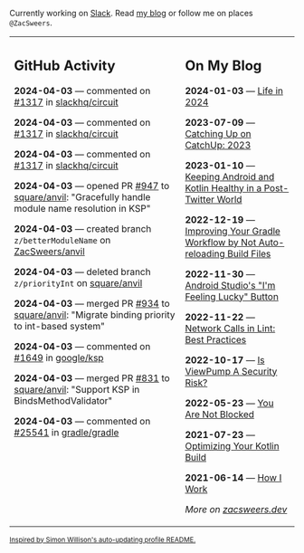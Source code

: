 Currently working on [Slack](https://slack.com/). Read [my blog](https://zacsweers.dev/) or follow me on places `@ZacSweers`.

<table><tr><td valign="top" width="60%">

## GitHub Activity
<!-- githubActivity starts -->
**2024-04-03** — commented on [#1317](https://github.com/slackhq/circuit/issues/1317#issuecomment-2035422761) in [slackhq/circuit](https://github.com/slackhq/circuit)

**2024-04-03** — commented on [#1317](https://github.com/slackhq/circuit/issues/1317#issuecomment-2035304287) in [slackhq/circuit](https://github.com/slackhq/circuit)

**2024-04-03** — commented on [#1317](https://github.com/slackhq/circuit/issues/1317#issuecomment-2035303396) in [slackhq/circuit](https://github.com/slackhq/circuit)

**2024-04-03** — opened PR [#947](https://github.com/square/anvil/pull/947) to [square/anvil](https://github.com/square/anvil): "Gracefully handle module name resolution in KSP"

**2024-04-03** — created branch `z/betterModuleName` on [ZacSweers/anvil](https://github.com/ZacSweers/anvil)

**2024-04-03** — deleted branch `z/priorityInt` on [square/anvil](https://github.com/square/anvil)

**2024-04-03** — merged PR [#934](https://github.com/square/anvil/pull/934) to [square/anvil](https://github.com/square/anvil): "Migrate binding priority to int-based system"

**2024-04-03** — commented on [#1649](https://github.com/google/ksp/pull/1649#issuecomment-2035198502) in [google/ksp](https://github.com/google/ksp)

**2024-04-03** — merged PR [#831](https://github.com/square/anvil/pull/831) to [square/anvil](https://github.com/square/anvil): "Support KSP in BindsMethodValidator"

**2024-04-03** — commented on [#25541](https://github.com/gradle/gradle/issues/25541#issuecomment-2034816479) in [gradle/gradle](https://github.com/gradle/gradle)
<!-- githubActivity ends -->
</td><td valign="top" width="40%">

## On My Blog
<!-- blog starts -->
**2024-01-03** — [Life in 2024](https://www.zacsweers.dev/life-in-2024/)

**2023-07-09** — [Catching Up on CatchUp: 2023](https://www.zacsweers.dev/catching-up-on-catchup-2023/)

**2023-01-10** — [Keeping Android and Kotlin Healthy in a Post-Twitter World](https://www.zacsweers.dev/keeping-android-healthy/)

**2022-12-19** — [Improving Your Gradle Workflow by Not Auto-reloading Build Files](https://www.zacsweers.dev/improving-your-workflow-by-not-auto-reloading-build-files/)

**2022-11-30** — [Android Studio's "I'm Feeling Lucky" Button](https://www.zacsweers.dev/android-studios-im-feeling-lucky-button/)

**2022-11-22** — [Network Calls in Lint: Best Practices](https://www.zacsweers.dev/network-calls-in-lint-best-practices/)

**2022-10-17** — [Is ViewPump A Security Risk?](https://www.zacsweers.dev/is-viewpump-a-security-risk/)

**2022-05-23** — [You Are Not Blocked](https://www.zacsweers.dev/you-are-not-blocked/)

**2021-07-23** — [Optimizing Your Kotlin Build](https://www.zacsweers.dev/optimizing-your-kotlin-build/)

**2021-06-14** — [How I Work](https://www.zacsweers.dev/how-i-work/)
<!-- blog ends -->
_More on [zacsweers.dev](https://zacsweers.dev/)_
</td></tr></table>

<sub><a href="https://simonwillison.net/2020/Jul/10/self-updating-profile-readme/">Inspired by Simon Willison's auto-updating profile README.</a></sub>